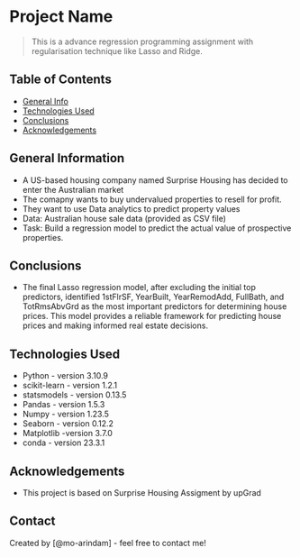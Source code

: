 # Project Name
> This is a advance regression programming assignment with regularisation technique like Lasso and Ridge.


## Table of Contents
* [General Info](#general-information)
* [Technologies Used](#technologies-used)
* [Conclusions](#conclusions)
* [Acknowledgements](#acknowledgements)

<!-- You can include any other section that is pertinent to your problem -->

## General Information
- A US-based housing company named Surprise Housing has decided to enter the Australian market
- The comapny wants to buy undervalued properties to resell for profit.
- They want to use Data analytics to predict property values
- Data: Australian house sale data (provided as CSV file)
- Task: Build a regression model to predict the actual value of prospective properties.
<!-- You don't have to answer all the questions - just the ones relevant to your project. -->

## Conclusions
- The final Lasso regression model, after excluding the initial top predictors, identified 1stFlrSF, YearBuilt, YearRemodAdd, FullBath, and TotRmsAbvGrd as the most important predictors for determining house prices. This model provides a reliable framework for predicting house prices and making informed real estate decisions.

<!-- You don't have to answer all the questions - just the ones relevant to your project. -->


## Technologies Used
- Python       - version 3.10.9
- scikit-learn - version 1.2.1
- statsmodels  - version 0.13.5
- Pandas       - version 1.5.3
- Numpy        - version 1.23.5
- Seaborn      - version 0.12.2
- Matplotlib   -version 3.7.0
- conda        - version 23.3.1 


<!-- As the libraries versions keep on changing, it is recommended to mention the version of library used in this project -->

## Acknowledgements
- This project is based on Surprise Housing Assigment by upGrad


## Contact
Created by [@mo-arindam] - feel free to contact me!


<!-- Optional -->
<!-- ## License -->
<!-- This project is open source and available under the [... License](). -->

<!-- You don't have to include all sections - just the one's relevant to your project -->